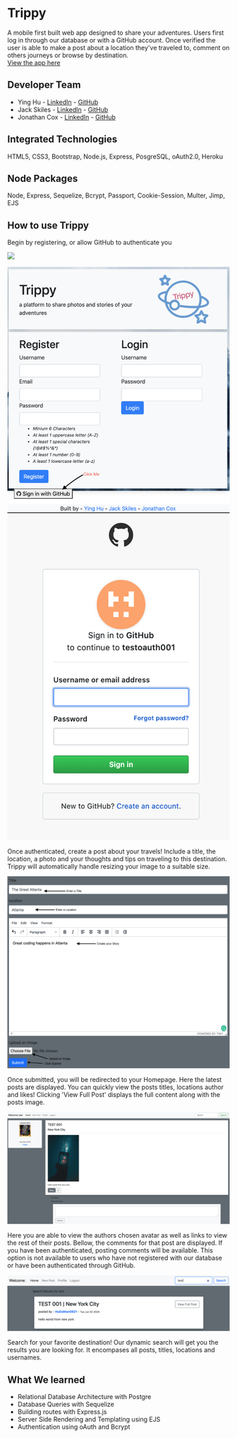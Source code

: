 # Trippy
A mobile first  built web app designed to share your adventures.  Users first log in through our database or with a GitHub account.  Once verified the user is able to make a post about a location they've traveled to, comment on others journeys or browse by destination.  
[View the app here](https://trippy-blog.herokuapp.com/)

## Developer Team
- Ying Hu - [LinkedIn]([https://www.linkedin.com/in/yingx-hu/](https://www.linkedin.com/in/yingx-hu/)) - [GitHub](https://github.com/HuDaMan0621)
- Jack Skiles - [LinkedIn]([https://www.linkedin.com/in/jack-skiles-46500a1a7/](https://www.linkedin.com/in/jack-skiles-46500a1a7/)) - [GitHub](https://github.com/JackSkiles)
- Jonathan Cox - [LinkedIn]([https://www.linkedin.com/in/jonathancox11/](https://www.linkedin.com/in/jonathancox11/)) - [GitHub](https://github.com/jonathancox1)

## Integrated Technologies
HTML5, CSS3, Bootstrap, Node.js, Express, PosgreSQL, oAuth2.0, Heroku

## Node Packages
Node, Express, Sequelize, Bcrypt, Passport, Cookie-Session, Multer, Jimp, EJS

## How to use Trippy
Begin by registering, or allow GitHub to authenticate you

<img src = "https://media.giphy.com/media/PmdNber5snMBnA7181/giphy.gif">

![Login with Git](./public/img/gitlogin.png) 
![Login with Git2](./public/img/gitlogin2.png)

Once authenticated, create a post about your travels!  Include a title, the location, a photo and your thoughts and tips on traveling to this destination.   Trippy will automatically handle resizing your image to a suitable size.

![create post page](./public/img/post.png)

Once submitted, you will be redirected to your Homepage.  Here the latest posts are displayed.  You can quickly view the posts titles, locations author and likes!  Clicking 'View Full Post' displays the full content along with the posts image.

![full page post](./public/img/full.png)

Here you are able to view the authors chosen avatar as well as links to view the rest of their posts. Bellow, the comments for that post are displayed. If you have been authenticated, posting comments will be available.  This option is not available to users who have not registered with our database or have been authenticated through GitHub.

![comments](./public/img/searchresult.png)

Search for your favorite destination!  Our dynamic search will get you the results you are looking for.  It encompases all posts, titles, locations and usernames.  

## What We learned
- Relational Database Architecture with Postgre
- Database Queries with Sequelize
- Building routes with Express.js
- Server Side Rendering and Templating using EJS
- Authentication using oAuth and Bcrypt
